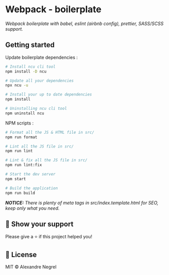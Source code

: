 # Webpack - boilerplate

_Webpack boilerplate with babel, eslint (airbnb config), prettier, SASS/SCSS support._

## Getting started

Update boilerplate dependencies :

```bash
# Install ncu cli tool
npm install -D ncu

# Update all your dependencies
npx ncu -u

# Install your up to date dependencies
npm install

# Uninstalling ncu cli tool
npm uninstall ncu
```

NPM scripts :

```bash
# Format all the JS & HTML file in src/
npm run format

# Lint all the JS file in src/
npm run lint

# Lint & fix all the JS file in src/
npm run lint:fix

# Start the dev server
npm start

# Build the application
npm run build
```

___NOTICE:__ There is plenty of meta tags in src/index.template.html for SEO, keep only what you need._

## :stars: Show your support

Please give a :star: if this project helped you!

## :scroll: License

MIT © Alexandre Negrel
